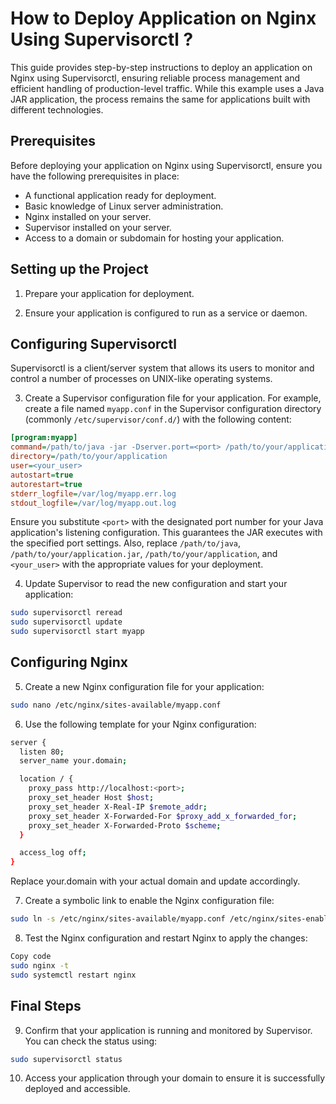 # How to Deploy Application on Nginx Using Supervisorctl ?

This guide provides step-by-step instructions to deploy an application on Nginx using Supervisorctl, ensuring reliable process management and efficient handling of production-level traffic. While this example uses a Java JAR application, the process remains the same for applications built with different technologies.

## Prerequisites

Before deploying your application on Nginx using Supervisorctl, ensure you have the following prerequisites in place:

- A functional application ready for deployment.
- Basic knowledge of Linux server administration.
- Nginx installed on your server.
- Supervisor installed on your server.
- Access to a domain or subdomain for hosting your application.

## Setting up the Project

1. Prepare your application for deployment.

2. Ensure your application is configured to run as a service or daemon.

## Configuring Supervisorctl

Supervisorctl is a client/server system that allows its users to monitor and control a number of processes on UNIX-like operating systems.

3. Create a Supervisor configuration file for your application. For example, create a file named `myapp.conf` in the Supervisor configuration directory (commonly `/etc/supervisor/conf.d/`) with the following content:

```ini
[program:myapp]
command=/path/to/java -jar -Dserver.port=<port> /path/to/your/application.jar
directory=/path/to/your/application
user=<your_user>
autostart=true
autorestart=true
stderr_logfile=/var/log/myapp.err.log
stdout_logfile=/var/log/myapp.out.log
```
Ensure you substitute `<port>` with the designated port number for your Java application's listening configuration. This guarantees the JAR executes with the specified port settings. Also, replace `/path/to/java`, `/path/to/your/application.jar`, `/path/to/your/application`, and `<your_user>` with the appropriate values for your deployment.

4. Update Supervisor to read the new configuration and start your application:

```sh
sudo supervisorctl reread
sudo supervisorctl update
sudo supervisorctl start myapp
```

## Configuring Nginx

5. Create a new Nginx configuration file for your application:

```sh
sudo nano /etc/nginx/sites-available/myapp.conf
```

6. Use the following template for your Nginx configuration:

```sh
server {
  listen 80;
  server_name your.domain;

  location / {
    proxy_pass http://localhost:<port>;
    proxy_set_header Host $host;
    proxy_set_header X-Real-IP $remote_addr;
    proxy_set_header X-Forwarded-For $proxy_add_x_forwarded_for;
    proxy_set_header X-Forwarded-Proto $scheme;
  }

  access_log off;
}
```

Replace your.domain with your actual domain and update <port> accordingly.

7. Create a symbolic link to enable the Nginx configuration file:

```sh
sudo ln -s /etc/nginx/sites-available/myapp.conf /etc/nginx/sites-enabled/
```

8. Test the Nginx configuration and restart Nginx to apply the changes:

```sh
Copy code
sudo nginx -t
sudo systemctl restart nginx
```

## Final Steps

9. Confirm that your application is running and monitored by Supervisor. You can check the status using:

```sh
sudo supervisorctl status
```

10. Access your application through your domain to ensure it is successfully deployed and accessible.